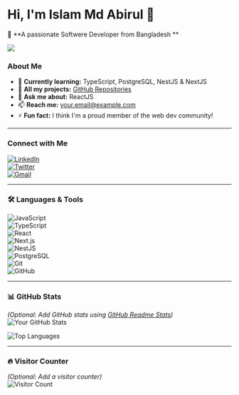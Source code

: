 
# Hi, I'm Islam Md Abirul 👋  

🚀  **A passionate Softwere Developer from Bangladesh **  


 ![](https://leetcard.jacoblin.cool/abirmehmed?ext=activity)

### **About Me**  
- 🌱 **Currently learning:** TypeScript, PostgreSQL, NestJS & NextJS  
- 📂 **All my projects:** [GitHub Repositories](https://github.com/yourusername?tab=repositories)  
- 💬 **Ask me about:** ReactJS  
- 📫 **Reach me:** [your.email@example.com](abirmehmed@gmail.com)  
- ⚡ **Fun fact:** I think I'm a proud member of the web dev community!  

---

### **Connect with Me**  
[![LinkedIn](https://img.shields.io/badge/LinkedIn-Connect-blue?style=for-the-badge&logo=linkedin)](https://linkedin.com/in/yourusername)  
[![Twitter](https://img.shields.io/badge/Twitter-Follow-lightblue?style=for-the-badge&logo=twitter)](https://twitter.com/yourusername)  
[![Gmail](https://img.shields.io/badge/Gmail-Drop_Me_An_Email-red?style=for-the-badge&logo=gmail)](mailto:your.email@example.com)  

---

### **🛠️ Languages & Tools**  
![JavaScript](https://img.shields.io/badge/JavaScript-F7DF1E?style=flat&logo=javascript&logoColor=black)  
![TypeScript](https://img.shields.io/badge/TypeScript-3178C6?style=flat&logo=typescript&logoColor=white)  
![React](https://img.shields.io/badge/React-61DAFB?style=flat&logo=react&logoColor=black)  
![Next.js](https://img.shields.io/badge/Next.js-000000?style=flat&logo=next.js&logoColor=white)  
![NestJS](https://img.shields.io/badge/NestJS-E0234E?style=flat&logo=nestjs&logoColor=white)  
![PostgreSQL](https://img.shields.io/badge/PostgreSQL-4169E1?style=flat&logo=postgresql&logoColor=white)  
![Git](https://img.shields.io/badge/Git-F05032?style=flat&logo=git&logoColor=white)  
![GitHub](https://img.shields.io/badge/GitHub-181717?style=flat&logo=github&logoColor=white)  

---

### **📊 GitHub Stats**  
*(Optional: Add GitHub stats using [GitHub Readme Stats](https://github.com/anuraghazra/github-readme-stats))*  
![Your GitHub Stats](https://github-readme-stats.vercel.app/api?username=yourusername&show_icons=true&theme=radical)  

![Top Languages](https://github-readme-stats.vercel.app/api/top-langs/?username=yourusername&layout=compact&theme=radical)  

---

### **🔥 Visitor Counter**  
*(Optional: Add a visitor counter)*  
![Visitor Count](https://visitor-badge.laobi.icu/badge?page_id=abirmehmed.abirmehmed)  
